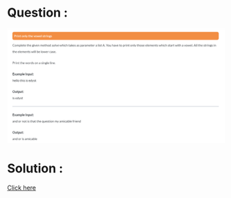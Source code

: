 # Question :
![print only the vowel strings](https://github.com/prabhu30/coding/blob/main/Edyst/Python%20-%20Intro%20to%20Advanced/03_Conditionals%20&%20Lists/81_print%20only%20the%20vowel%20strings/image.png)

# Solution :
[Click here](https://github.com/prabhu30/coding/blob/main/Edyst/Python%20-%20Intro%20to%20Advanced/03_Conditionals%20&%20Lists/81_print%20only%20the%20vowel%20strings/solution.py)
